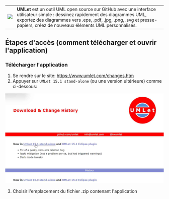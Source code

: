 <table width="100%"  style="border:0 solid white; width:100%;">
  <tr>
    <td><img src="https://www.umlet.com/pic/umlet_logo.svg" width="350"></td>
    <td> <b>UMLet</b> est un outil UML open source sur GitHub avec une interface utilisateur simple : dessinez rapidement des diagrammes UML, exportez des diagrammes vers .eps, .pdf, .jpg, .png, .svg et presse-papiers, créez de nouveaux éléments UML personnalisés.</td>
    
  </tr>

</table>

<h2>Étapes d'accès (comment télécharger et ouvrir l'application)</h2>


<h3>Télécharger l'application</h3>

1. Se rendre sur le site: https://www.umlet.com/changes.htm
2. Appuyer sur `UMLet 15.1 stand-alone` (ou une version ultérieure) comme ci-dessous:  

![screen_télécharge](./pour_tutos/umlet/umlet_telecharge.png)
  
3. Choisir l'emplacement du fichier .zip contenant l'application

